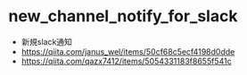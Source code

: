 # new_channel_notify_for_slack
  - 新規slack通知
  - https://qiita.com/janus_wel/items/50cf68c5ecf4198d0dde
  - https://qiita.com/qazx7412/items/5054331183f8655f541c